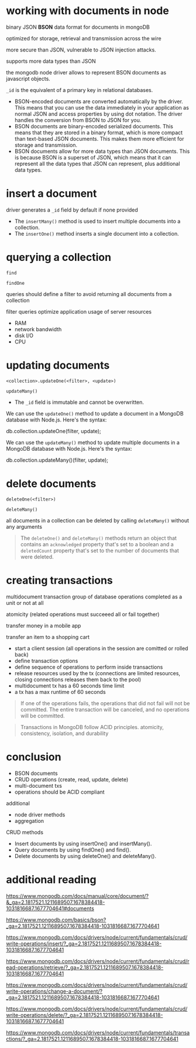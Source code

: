 # working with documents in node

binary JSON **BSON** data format for documents in mongoDB

optimized for storage, retrieval and transmission across the wire

more secure than JSON, vulnerable to JSON injection attacks.

supports more data types than JSON

the mongodb node driver allows to represent BSON documents as javascript objects.

`_id` is the equivalent of a primary key in relational databases.

- BSON-encoded documents are converted automatically by the driver. This means that you can use the data immediately in your application as normal JSON and access properties by using dot notation. The driver handles the conversion from BSON to JSON for you.
- BSON documents are binary-encoded serialized documents. This means that they are stored in a binary format, which is more compact than text-based JSON documents. This makes them more efficient for storage and transmission.
- BSON documents allow for more data types than JSON documents. This is because BSON is a superset of JSON, which means that it can represent all the data types that JSON can represent, plus additional data types.

# insert a document

driver generates a `_id` field by default if none provided

- The `insertMany()` method is used to insert multiple documents into a collection.
- The `insertOne()` method inserts a single document into a collection.

# querying a collection

`find`

`findOne`

queries should define a filter to avoid returning all documents from a collection

filter queries optimize application usage of server resources
- RAM
- network bandwidth
- disk I/O
- CPU

# updating documents

`<collection>.updateOne(<filter>, <update>)`

`updateMany()`

-  The `_id` field is immutable and cannot be overwritten.

We can use the `updateOne()` method to update a document in a MongoDB database with Node.js. Here's the syntax:

db.collection.updateOne(filter, update);

We can use the `updateMany()` method to update multiple documents in a MongoDB database with Node.js. Here's the syntax:

db.collection.updateMany()(filter, update);

# delete documents

`deleteOne(<filter>)`

`deleteMany()`

all documents in a collection can be deleted by calling `deleteMany()` without any arguments

> The `deleteOne()` and `deleteMany()` methods return an object that contains an `acknowledged` property that's set to a boolean and a `deletedCount` property that's set to the number of documents that were deleted.

# creating transactions

multidocument transaction group of database operations completed as a unit or not at all

atomicity (related operations must succeeed all or fail together)

transfer money in a mobile app

transfer an item to a shopping cart

- start a client session (all operations in the session are comitted or rolled back)
- define transaction options
- define sequence of operations to perform inside transactions
- release resources used by the tx (connections are limited resources, closing connections releases them back to the pool)
- multidocument tx has a 60 seconds time limit
- a tx has a max runtime of 60 seconds

> If one of the operations fails, the operations that did not fail will not be committed. The entire transaction will be canceled, and no operations will be committed.

> Transactions in MongoDB follow ACID principles. atomicity, consistency, isolation, and durability

# conclusion

- BSON documents
- CRUD operations (create, read, update, delete)
- multi-document txs
- operations should be ACID compliant

additional
- node driver methods
- aggregation

CRUD methods
- Insert documents by using insertOne() and insertMany().
- Query documents by using findOne() and find().
- Delete documents by using deleteOne() and deleteMany().

# additional reading

https://www.mongodb.com/docs/manual/core/document/?&_ga=2.1817521.1211689507.1678384418-1031816687.1677704641#documents

https://www.mongodb.com/basics/bson?_ga=2.1817521.1211689507.1678384418-1031816687.1677704641

https://www.mongodb.com/docs/drivers/node/current/fundamentals/crud/write-operations/insert/?_ga=2.1817521.1211689507.1678384418-1031816687.1677704641

https://www.mongodb.com/docs/drivers/node/current/fundamentals/crud/read-operations/retrieve/?_ga=2.1817521.1211689507.1678384418-1031816687.1677704641

https://www.mongodb.com/docs/drivers/node/current/fundamentals/crud/write-operations/change-a-document/?_ga=2.1817521.1211689507.1678384418-1031816687.1677704641

https://www.mongodb.com/docs/drivers/node/current/fundamentals/crud/write-operations/delete/?_ga=2.1817521.1211689507.1678384418-1031816687.1677704641

https://www.mongodb.com/docs/drivers/node/current/fundamentals/transactions/?_ga=2.1817521.1211689507.1678384418-1031816687.1677704641